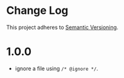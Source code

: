 # Change Log

This project adheres to [Semantic Versioning](http://semver.org/).

# 1.0.0

- ignore a file using `/* @ignore */`.
